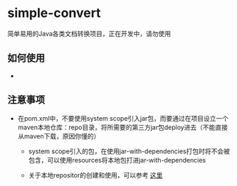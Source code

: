 # simple-convert
简单易用的Java各类文档转换项目，正在开发中，请勿使用

## 如何使用

* 

## 注意事项

* 在pom.xml中，不要使用system scope引入jar包，而要通过在项目设立一个maven本地仓库：repo目录，将所需要的第三方jar包deploy进去（不能直接从maven下载，原因你懂的）

    * system scope引入的包，在使用jar-with-dependencies打包时将不会被包含，可以使用resources将本地包打进jar-with-dependencies
    
    * 关于本地repositor的创建和使用，可以参考 [这里](http://www.liumapp.com/articles/2019/04/12/1555053553824.html)
    



    
    
